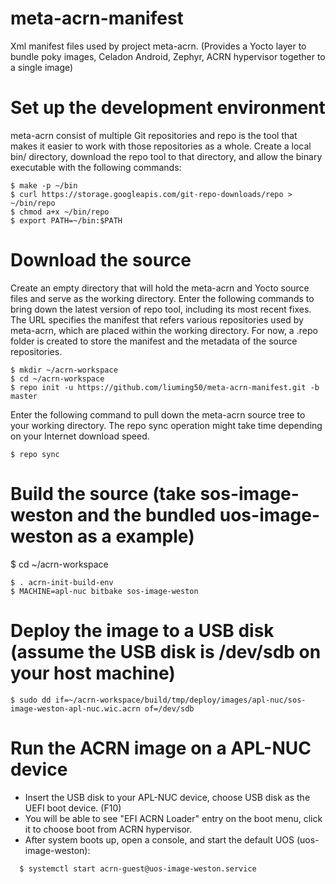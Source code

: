 # meta-acrn-manifest
Xml manifest files used by project meta-acrn. (Provides a Yocto layer to bundle poky images, Celadon Android, Zephyr, ACRN hypervisor together to a single image)


# Set up the development environment

meta-acrn consist of multiple Git repositories and repo is the tool that makes it easier to work with those repositories as a whole. Create a local bin/ directory, download the repo tool to that directory, and allow the binary executable with the following commands:

```
$ make -p ~/bin
$ curl https://storage.googleapis.com/git-repo-downloads/repo > ~/bin/repo
$ chmod a+x ~/bin/repo
$ export PATH=~/bin:$PATH
```


# Download the source

Create an empty directory that will hold the meta-acrn and Yocto source files and serve as the working directory. Enter the following commands to bring down the latest version of repo tool, including its most recent fixes. The URL specifies the manifest that refers various repositories used by meta-acrn, which are placed within the working directory. For now, a .repo folder is created to store the manifest and the metadata of the source repositories.

```
$ mkdir ~/acrn-workspace
$ cd ~/acrn-workspace
$ repo init -u https://github.com/liuming50/meta-acrn-manifest.git -b master
```

Enter the following command to pull down the meta-acrn source tree to your working directory. The repo sync operation might take time depending on your Internet download speed.

```
$ repo sync
```


# Build the source (take sos-image-weston and the bundled uos-image-weston as a example)

$ cd ~/acrn-workspace

```
$ . acrn-init-build-env
$ MACHINE=apl-nuc bitbake sos-image-weston
```


# Deploy the image to a USB disk (assume the USB disk is /dev/sdb on your host machine)

```
$ sudo dd if=~/acrn-workspace/build/tmp/deploy/images/apl-nuc/sos-image-weston-apl-nuc.wic.acrn of=/dev/sdb
```


# Run the ACRN image on a APL-NUC device

- Insert the USB disk to your APL-NUC device, choose USB disk as the UEFI boot device. (F10)
- You will be able to see "EFI ACRN Loader" entry on the boot menu, click it to choose boot from ACRN hypervisor.
- After system boots up, open a console, and start the default UOS (uos-image-weston):

```
  $ systemctl start acrn-guest@uos-image-weston.service
```

